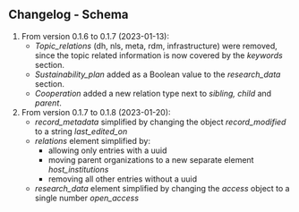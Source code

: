 ## Changelog - Schema

1. From version 0.1.6 to 0.1.7 (2023-01-13):
   - _Topic_relations_ (dh, nls, meta, rdm, infrastructure) were removed, since the topic related information is now covered by the _keywords_ section.
   - _Sustainability_plan_ added as a Boolean value to the _research_data_ section.
   - _Cooperation_ added a new relation type next to _sibling, child_ and _parent_.
2. From version 0.1.7 to 0.1.8 (2023-01-20):
   - _record_metadata_ simplified by changing the object _record_modified_ to a string _last_edited_on_
   - _relations_ element simplified by:
     - allowing only entries with a uuid
     - moving parent organizations to a new separate element _host_institutions_
     - removing all other entries without a uuid
   - _research_data_ element simplified by changing the _access_ object to a single number _open_access_

